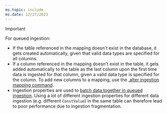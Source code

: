 ```yaml
---
ms.topic: include
ms.date: 12/27/2023
---
```


> [!IMPORTANT]
>
> For queued ingestion:
> 
> * If the table referenced in the mapping doesn't exist in the database, it gets created automatically, given that valid data types are specified for all columns.
> * If a column referenced in the mapping doesn't exist in the table, it gets added automatically to the table as the last column upon the first time data is ingested for that column, given a valid data type is specified for the column. To add new columns to a mapping, use the [.alter ingestion mapping command](../kusto/management/alter-ingestion-mapping-command.md).
> * Ingestion properties are used to [batch data together in queued ingestion](../ingest-data-overview.md#continuous-data-ingestion).  Using a lot of different ingestion properties for different data ingestion (e.g. different `ConstValue`) in the same table can therefore lead to poor performance due to ingestion fragmentation.

